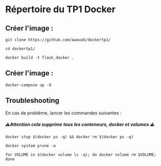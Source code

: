 # Répertoire du TP1 Docker

## Créer l'image :
```
git clone https://github.com/awouak/dockertp1/
```
```
cd dockertp1/
```
```
docker build -t flask_docker .
```
## Créer l'image :
```
docker-compose up -d
```

## Troubleshooting
En cas de problème, lancer les commandes suivantes :

##### ⚠️Attention cela supprime tous les conteneurs, docker et volumes ⚠️
```
docker stop $(docker ps -q) && docker rm $(docker ps -q)  
```
```
docker system prune -a
```
```
for VOLUME in $(docker volume ls -q); do docker volume rm $VOLUME; done
```
